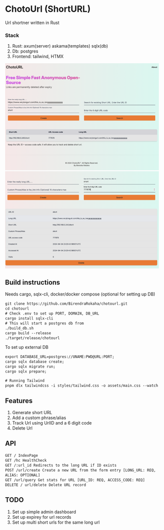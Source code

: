 # ChotoUrl (ShortURL)

Url shortner written in Rust

### Stack
1. Rust: axum(server) askama(templates) sqlx(db)
2. Db: postgres
3. Frontend: tailwind, HTMX

<img src="https://github.com/BirendraRokaha/chotourl/blob/main/artifacts/1.png">
<img src="https://github.com/BirendraRokaha/chotourl/blob/main/artifacts/2.png">

## Build instructions

Needs cargo, sqlx-cli, docker/docker compose (optional for setting up DB)
```
git clone https://github.com/BirendraRokaha/chotourl.git
cd chotourl
# Check .env to set up PORT, DOMAIN, DB_URL
cargo install sqlx-cli
# This will start a postgres db from 
./build_db.sh
cargo build --release
./target/release/chotourl
```

To set up external DB 
```
export DATABASE_URL=postgres://UNAME:PWD@URL:PORT;
cargo sqlx database create; 
cargo sqlx migrate run; 
cargo sqlx prepare;
```

```
# Running Tailwind
pnpm dlx tailwindcss -i styles/tailwind.css -o assets/main.css --watch
```

## Features
1. Generate short URL
2. Add a custom phrase/alias
3. Track Url using UrlID and a 6 digit code
4. Delete Url

## API 
```
GET / IndexPage
GET /hc HealthCheck
GET /:url_id Redirects to the long URL if ID exists
POST /url/create Create a new URL from the form entry [LONG_URL: REQ, ALIAS: OPTIONAL]
GET /url/query Get stats for URL [URL_ID: REQ, ACCESS_CODE: REQ]
DELETE / url/delete Delete URL record
```


## TODO
1. Set up simple admin dashboard
2. Set up expirey for url records
3. Set up multi short urls for the same long url